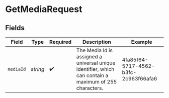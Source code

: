 # GetMediaRequest


## Fields

| Field                                                                                                  | Type                                                                                                   | Required                                                                                               | Description                                                                                            | Example                                                                                                |
| ------------------------------------------------------------------------------------------------------ | ------------------------------------------------------------------------------------------------------ | ------------------------------------------------------------------------------------------------------ | ------------------------------------------------------------------------------------------------------ | ------------------------------------------------------------------------------------------------------ |
| `mediaId`                                                                                              | *string*                                                                                               | :heavy_check_mark:                                                                                     | The Media Id is assigned a universal unique identifier, which can contain a maximum of 255 characters. | 4fa85f64-5717-4562-b3fc-2c963f66afa6                                                                   |